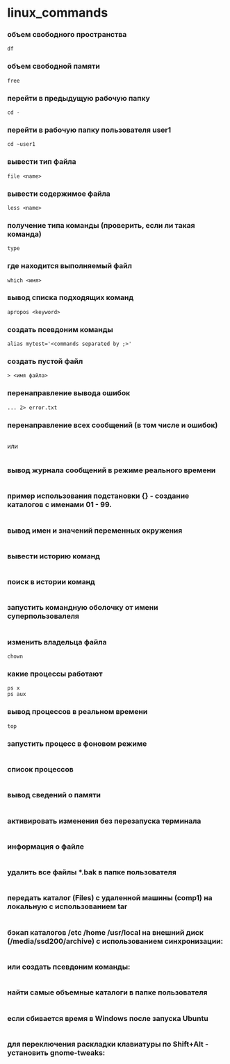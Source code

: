 # linux_commands

### объем свободного пространства
```
df
```

### объем свободной памяти
```
free
```

### перейти в предыдущую рабочую папку
```
cd -
```

### перейти в рабочую папку пользователя user1
```
cd ~user1
```

### вывести тип файла
```
file <name>
```

### вывести содержимое файла
```
less <name>
```

### получение типа команды (проверить, если ли такая команда)
```
type
```

### где находится выполняемый файл
```
which <имя>
```

### вывод списка подходящих команд
```
apropos <keyword>
```

### создать псевдоним команды
```
alias mytest='<commands separated by ;>'
```

### создать пустой файл
```
> <имя файла>
```


### перенаправление вывода ошибок
```
... 2> error.txt
```

### перенаправление всех сообщений (в том числе и ошибок)
```... > log.txt 2>&1
```
или
```... &> log.txt
```


### вывод журнала сообщений в режиме реального времени
```tail -f /var/log/syslog
```

### пример использования подстановки {} - создание каталогов с именами 01 - 99.
```mkdir 0{1..9} {10..99}
```

### вывод имен и значений переменных окружения
```printenv | less
```

### вывести историю команд
```history 
```

### поиск в истории команд
```CTRL-R
```

### запустить командную оболочку от имени суперпользовалеля
```su -
```

### изменить владельца файла
```
chown
```

### какие процессы работают
```
ps x
ps aux
```

### вывод процессов в реальном времени
```
top
```

### запустить процесс в фоновом режиме
```xlogo &
```

### список процессов
```jobs
```

### вывод сведений о памяти
```vmstat
```

### активировать изменения без перезапуска терминала
```source .bashrc
```

### информация о файле
```stat <имя файла>
```

### удалить все файлы *.bak в папке пользователя
```find ~ -type f -name '*.bak' -delete
```

### передать каталог (Files) с удаленной машины (comp1) на локальную с использованием tar
```ssh comp1 'tar cf - Files' | tar xf -
```

### бэкап каталогов /etc /home /usr/local на внешний диск (/media/ssd200/archive) с использованием синхронизации:
```sudo rsync -av --delete /etc /home /usr/local /media/ssd200/archive
```
### или создать псевдоним команды:
```alias makebkp='sudo rsync -av --delete /etc /home /usr/local /media/ssd200/archive'
```

### найти самые объемные каталоги в папке пользователя
```du -s ~ | sort -nr | head
```

### если сбивается время в Windows после запуска Ubuntu
```sudo timedatectl set-local-rtc 1 --adjust-system-clock
```

### для переключения раскладки клавиатуры по Shift+Alt - установить gnome-tweaks:
```sudo apt-get install gnome-tweak-tool
```
